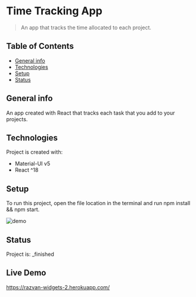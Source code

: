# Time Tracking App
> An app that tracks the time allocated to each project.

## Table of Contents
* [General info](#general-info)
* [Technologies](#technologies)
* [Setup](#setup)
* [Status](#status)

## General info
An app created with React that tracks each task that you add to your projects.
	
## Technologies
Project is created with:
* Material-UI v5
* React ^18

## Setup
To run this project, open the file location in the terminal and run npm install && npm start.

![demo](/demo/TimeTrackingApp.gif)

## Status
Project is:  _finished

## Live Demo

https://razvan-widgets-2.herokuapp.com/

